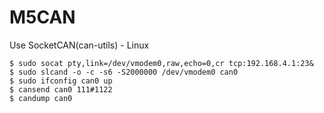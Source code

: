 # M5CAN


Use SocketCAN(can-utils) - Linux
```
$ sudo socat pty,link=/dev/vmodem0,raw,echo=0,cr tcp:192.168.4.1:23&
$ sudo slcand -o -c -s6 -S2000000 /dev/vmodem0 can0
$ sudo ifconfig can0 up
$ cansend can0 111#1122
$ candump can0
```

